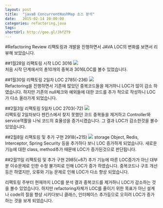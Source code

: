 ```yaml
---
layout: post
title:  "java8 ConcurrentHashMap 소스 분석"
date:   2015-02-14 20:00:00
categories: refactoring,java
tags: 
shortUrl: http://goo.gl/JhfZT9
---
```

#Refactoring Review
리팩토링과 개발을 진행하면서 JAVA LOC의 변화를 보면서 리뷰해 보았습니다.

##1월28일 리팩토링 시작 LOC 3016
<img src="http://juyeongjeong.github.io/assets/1.28LOC.png">  
처음 시작 단계에서의 총10개의 중복과 3016LOC를 볼수 있었습니다.


##1월30일 리팩토링 2일차 LOC 2785(-236)
<img src="http://juyeongjeong.github.io/assets/1.30LOC.png">  
Refactoring을 진행하면서 기존에 많았던 중복코드들을 제거하니 LOC가 많이 감소 하였습니다. 하지만 기존의 null체크와 예외들에 대한 코드를 추가 적으로 작성하니 
LOC가 다소 올라가게 되었습니다. 

##2월3일 리팩토링 5일차 LOC 2703(-72)
<img src="http://juyeongjeong.github.io/assets/2.03LOC.png">  
리팩토링 2일차보다 젠킨스에서 찾지 못했던 코드 중복들을 제거하고 Controller와 service역활을 나눠 코드의 효율성을 증가시켰습니다.
그 결과 LOC가 감소한것을 볼수 있었습니다. 

##2월8일 리팩토링 및 추가 구현 2918(+215)
<img src="http://juyeongjeong.github.io/assets/2.08LOC.png">
storage Object, Redis, Interceptor, Spring Security 등을 추가하다 보니 LOC 증가하게 되었습니다. 새로운 기능에 대한 class, method추가 
때문에 LOC가 증가된것으로 판단됩니다.

##2월11일 리팩토링 및 추가 구현 2985(+67)
추가 기능에 따른 LOC증가가 아닌 대부분 이슈문제로 인한 수정 불가피로 인해 LOC가 증가 하였습니다. 중복코드나 구조 개선등은 하였지만, 오류와 기능 문제로 인해 LOC가 다소 향상 되었습니다.

리팩토링 주부터 현재까지 LOC를 분석 결과 중복코드를 제거하니 LOC가 감소하는 것을 볼수 있었습니다. 하지만 refactoring자체가 LOC를 줄이기 위한 목표가 아닌 설계나 code의 질을 향상 시키다보니 클래스, 인터페이스 추가등으로 오히려 LOC가 증가하는 것을 보게 되었습니다. 
